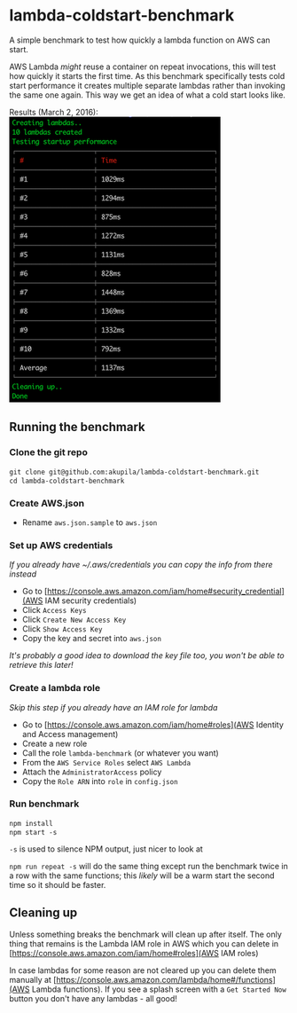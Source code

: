 # lambda-coldstart-benchmark

A simple benchmark to test how quickly a lambda function on AWS can start.

AWS Lambda _might_ reuse a container on repeat invocations, this will test how quickly it starts the first time.
As this benchmark specifically tests cold start performance it creates multiple separate lambdas rather than invoking the same one again. This way we get an idea of what a cold start looks like. 

Results (March 2, 2016):
![avg 1137ms](results.png)

## Running the benchmark

### Clone the git repo

```
git clone git@github.com:akupila/lambda-coldstart-benchmark.git
cd lambda-coldstart-benchmark
```

### Create AWS.json

- Rename `aws.json.sample` to `aws.json`

### Set up AWS credentials

_If you already have ~/.aws/credentials you can copy the info from there instead_

- Go to [https://console.aws.amazon.com/iam/home#security_credential](AWS IAM security credentials)
- Click `Access Keys`
- Click `Create New Access Key`
- Click `Show Access Key`
- Copy the key and secret into `aws.json`

_It's probably a good idea to download the key file too, you won't be able to retrieve this later!_

### Create a lambda role

_Skip this step if you already have an IAM role for lambda_

- Go to [https://console.aws.amazon.com/iam/home#roles](AWS Identity and Access management)
- Create a new role
- Call the role `lambda-benchmark` (or whatever you want)
- From the `AWS Service Roles` select `AWS Lambda`
- Attach the `AdministratorAccess` policy
- Copy the `Role ARN` into `role` in `config.json`

### Run benchmark

```
npm install
npm start -s
```

`-s` is used to silence NPM output, just nicer to look at

`npm run repeat -s` will do the same thing except run the benchmark twice in a row with the same functions; this _likely_ will be a warm start the second time so it should be faster.

## Cleaning up

Unless something breaks the benchmark will clean up after itself. 
The only thing that remains is the Lambda IAM role in AWS which you can delete in [https://console.aws.amazon.com/iam/home#roles](AWS IAM roles)

In case lambdas for some reason are not cleared up you can delete them manually at [https://console.aws.amazon.com/lambda/home#/functions](AWS Lambda functions). 
If you see a splash screen with a `Get Started Now` button you don't have any lambdas - all good!
